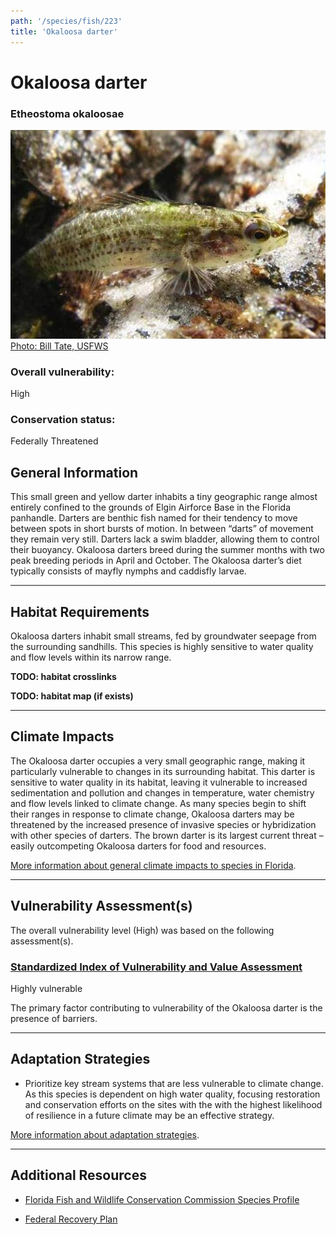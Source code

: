 ```yaml
---
path: '/species/fish/223'
title: 'Okaloosa darter'
---
```


# Okaloosa darter

### Etheostoma okaloosae

<div id="TopSection">

<div class="header-photo"><img src="223.jpg" alt="Photo for Okaloosa darter"/>
<figcaption><a href="https://commons.wikimedia.org/w/index.php?curid=16302527" target="_blank" rel="noopener noreferrer">Photo: Bill Tate, USFWS</a></figcaption></div>

<div>

### Overall vulnerability:

<div class="vulnerability vulnerability-high">High</div>

### Conservation status:

Federally Threatened

</div>
</div>

## General Information

This small green and yellow darter inhabits a tiny geographic range almost entirely confined to the grounds of Elgin Airforce Base in the Florida panhandle.  Darters are benthic fish named for their tendency to move between spots in short bursts of motion.  In between “darts” of movement they remain very still.  Darters lack a swim bladder, allowing them to control their buoyancy.    Okaloosa darters breed during the summer months with two peak breeding periods in April and October. The Okaloosa darter’s diet typically consists of mayfly nymphs and caddisfly larvae.

<hr />

## Habitat Requirements



Okaloosa darters inhabit small streams, fed by groundwater seepage from the surrounding sandhills. This species is highly sensitive to water quality and flow levels within its narrow range.

**TODO: habitat crosslinks**

**TODO: habitat map (if exists)**

<hr />

## Climate Impacts

The Okaloosa darter occupies a very small geographic range, making it particularly vulnerable to changes in its surrounding habitat. This darter is sensitive to water quality in its habitat, leaving it vulnerable to increased sedimentation and pollution and changes in temperature, water chemistry and flow levels linked to climate change.  As many species begin to shift their ranges in response to climate change, Okaloosa darters may be threatened by the increased presence of invasive species or hybridization with other species of darters.  The brown darter is its largest current threat – easily outcompeting Okaloosa darters for food and resources.

[More information about general climate impacts to species in Florida](/impacts/species).



<hr />

## Vulnerability Assessment(s)

The overall vulnerability level (High) was based on the following assessment(s).
#### 
<div class="vulnerability-header">
<h3><a href="/impacts/vulnerability/sivva/species">Standardized Index of Vulnerability and Value Assessment</a></h3>
<div class="vulnerability vulnerability-high">Highly vulnerable</div>
</div> 

The primary factor contributing to vulnerability of the Okaloosa darter is the presence of barriers.


<hr />

## Adaptation Strategies

- Prioritize key stream systems that are less vulnerable to climate change.   As this species is dependent on high water quality, focusing restoration and conservation efforts on the sites with the with the highest likelihood of resilience in a future climate may be an effective strategy.

[More information about adaptation strategies](/strategies).

<hr />


## Additional Resources

- [Florida Fish and Wildlife Conservation Commission Species Profile](https://myfwc.com/wildlifehabitats/profiles/freshwater/okaloosa-darter/)

- [Federal Recovery Plan](https://ecos.fws.gov/docs/recovery_plan/970407.pdf)
